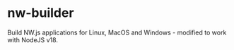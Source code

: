 # nw-builder
Build NW.js applications for Linux, MacOS and Windows - modified to work with NodeJS v18.
